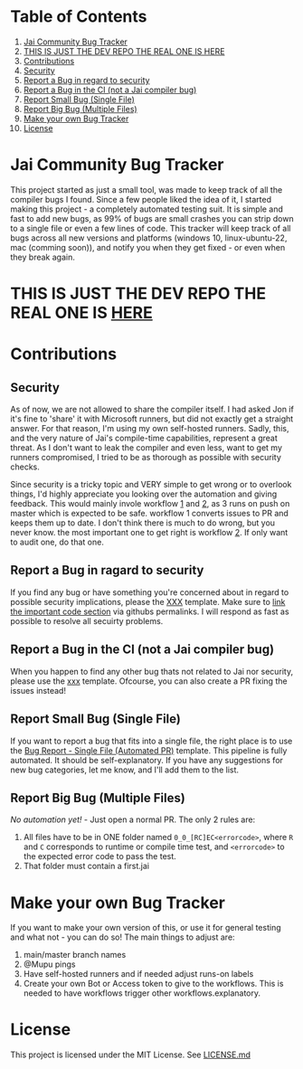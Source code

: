 # Table of Contents
1. [Jai Community Bug Tracker](#jai-community-bug-tracker)
2. [THIS IS JUST THE DEV REPO THE REAL ONE IS HERE](#this-is-just-the-dev-repo-the-real-one-is-here)
3. [Contributions](#contributions)
  1. [Security](#security)
  2. [Report a Bug in regard to security](#report-a-bug-in-regard-to-security)
  3. [Report a Bug in the CI (not a Jai compiler bug)](#report-a-bug-in-the-ci-not-a-jai-compiler-bug)
  4. [Report Small Bug (Single File)](#report-small-bug-single-file)
  5. [Report Big Bug (Multiple Files)](#report-big-bug-multiple-files)
4. [Make your own Bug Tracker](#make-your-own-bug-tracker)
5. [License](#license)

# Jai Community Bug Tracker
This project started as just a small tool, was made to keep track of all the compiler bugs I found. Since a few people liked the idea of it, I started making this project - a completely automated testing suit. It is simple and fast to add new bugs, as 99% of bugs are small crashes you can strip down to a single file or even a few lines of code. This tracker will keep track of all bugs across all new versions and platforms (windows 10, linux-ubuntu-22, mac (comming soon)), and notify you when they get fixed - or even when they break again. 

# THIS IS JUST THE DEV REPO THE REAL ONE IS [HERE](https://github.com/Mupu/JaiCommunityBugTracker/)

# Contributions
## Security
As of now, we are not allowed to share the compiler itself. I had asked Jon if it's fine to 'share' it with Microsoft runners, but did not exactly get a straight answer. For that reason, I'm using my own self-hosted runners. Sadly, this, and the very nature of Jai's compile-time capabilities, represent a great threat. As I don't want to leak the compiler and even less, want to get my runners compromised, I tried to be as thorough as possible with security checks.

Since security is a tricky topic and VERY simple to get wrong or to overlook things, I'd highly appreciate you looking over the automation and giving feedback. This would mainly invole workflow [1](.github/workflows/1_SB_issue_to_PR_synchronizer.yml) and [2](.github/workflows/2_validate_PR_and_merge.yml), as 3 runs on push on master which is expected to be safe. workflow 1 converts issues to PR and keeps them up to date. I don't think there is much to do wrong, but you never know. the most important one to get right is workflow [2](.github/workflows/2_validate_PR_and_merge.yml). If only want to audit one, do that one.

## Report a Bug in ragard to security
If you find any bug or have something you're concerned about in regard to possible security implications, please the [XXX]() template. Make sure to [link the important code section](https://docs.github.com/en/get-started/writing-on-github/working-with-advanced-formatting/creating-a-permanent-link-to-a-code-snippet) via githubs permalinks. I will respond as fast as possible to resolve all secuirty problems.

## Report a Bug in the CI (not a Jai compiler bug)
When you happen to find any other bug thats not related to Jai nor security, please use the [xxx]() template. Ofcourse, you can also create a PR fixing the issues instead!

## Report Small Bug (Single File)
If you want to report a bug that fits into a single file, the right place is to use the [Bug Report - Single File (Automated PR)](https://github.com/Mupu/JaiCommunityBugTrackerDev/issues/new?projects=&template=sb_issue_template.yml&title=%5BSB%5D+Bug+Report+-+Single+File+%28DO+NOT+EDIT+TITLE%29) template. This pipeline is fully automated. It should be self-explanatory. If you have any suggestions for new bug categories, let me know, and I'll add them to the list.

## Report Big Bug (Multiple Files)
*No automation yet!* - Just open a normal PR. The only 2 rules are: 
1) All files have to be in ONE folder named `0_0_[RC]EC<errorcode>`, where `R` and `C` corresponds to runtime or compile time test, and `<errorcode>` to the expected error code to pass the test.
2) That folder must contain a first.jai

# Make your own Bug Tracker
If you want to make your own version of this, or use it for general testing and what not - you can do so! The main things to adjust are:
1) main/master branch names
2) @Mupu pings
3) Have self-hosted runners and if needed adjust runs-on labels
4) Create your own Bot or Access token to give to the workflows. This is needed to have workflows trigger other workflows.explanatory.

# License
This project is licensed under the MIT License. See [LICENSE.md](LICENSE.md)
